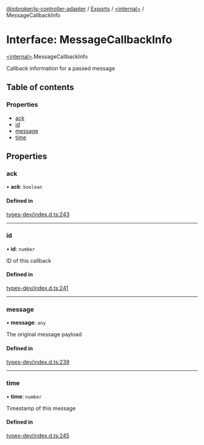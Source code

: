 [@iobroker/js-controller-adapter](../README.md) / [Exports](../modules.md) / [\<internal\>](../modules/internal_.md) / MessageCallbackInfo

# Interface: MessageCallbackInfo

[\<internal\>](../modules/internal_.md).MessageCallbackInfo

Callback information for a passed message

## Table of contents

### Properties

- [ack](internal_.MessageCallbackInfo.md#ack)
- [id](internal_.MessageCallbackInfo.md#id)
- [message](internal_.MessageCallbackInfo.md#message)
- [time](internal_.MessageCallbackInfo.md#time)

## Properties

### ack

• **ack**: `boolean`

#### Defined in

[types-dev/index.d.ts:243](https://github.com/ioBroker/ioBroker.js-controller/blob/f2a3be78f776ca603f69da1c766b390d89e943cc/packages/types-dev/index.d.ts#L243)

___

### id

• **id**: `number`

ID of this callback

#### Defined in

[types-dev/index.d.ts:241](https://github.com/ioBroker/ioBroker.js-controller/blob/f2a3be78f776ca603f69da1c766b390d89e943cc/packages/types-dev/index.d.ts#L241)

___

### message

• **message**: `any`

The original message payload

#### Defined in

[types-dev/index.d.ts:239](https://github.com/ioBroker/ioBroker.js-controller/blob/f2a3be78f776ca603f69da1c766b390d89e943cc/packages/types-dev/index.d.ts#L239)

___

### time

• **time**: `number`

Timestamp of this message

#### Defined in

[types-dev/index.d.ts:245](https://github.com/ioBroker/ioBroker.js-controller/blob/f2a3be78f776ca603f69da1c766b390d89e943cc/packages/types-dev/index.d.ts#L245)
